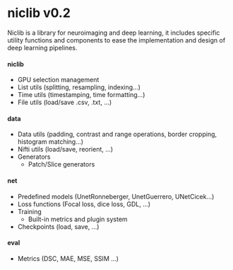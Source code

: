 # niclib v0.2

Niclib is a library for neuroimaging and deep learning, it includes specific utility functions and components to ease the implementation and design of deep learning pipelines. 

#### niclib
- GPU selection management
- List utils (splitting, resampling, indexing...)
- Time utils (timestamping, time formatting...)
- File utils (load/save .csv, .txt, ...)

#### data
- Data utils (padding, contrast and range operations, border cropping, histogram matching...)
- Nifti utils (load/save, reorient, ...)
- Generators
  - Patch/Slice generators

#### net
- Predefined models (UnetRonneberger, UnetGuerrero, UNetCicek...) 
- Loss functions (Focal loss, dice loss, GDL, …) 
- Training
  - Built-in metrics and plugin system
- Checkpoints (load, save, ...) 

#### eval
- Metrics (DSC, MAE, MSE, SSIM ...)
